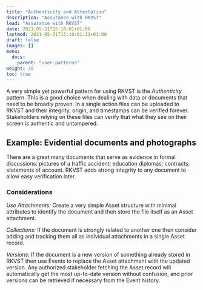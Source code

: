 ```yaml
---
title: "Authenticity and Attestation"
description: "Assurance with RKVST"
lead: "Assurance with RKVST"
date: 2021-05-31T15:18:01+01:00
lastmod: 2021-05-31T15:18:01:31+01:00
draft: false
images: []
menu:
  docs:
    parent: "user-patterns"
weight: 30
toc: true
---
```


A very simple yet powerful pattern for using RKVST is the *Authenticity* pattern. This is a good choice when dealing with data or documents that need to be broadly proven. In a single action files can be uploaded to RKVST and their integrity, origin, and timestamps can be verified forever. Stakeholders relying on these files can verify that what they see on their screen is authentic and untampered.

## Example: Evidential documents and photographs

There are a great many documents that serve as evidence in formal discussions: pictures of a traffic accident; education diplomas; contracts; statements of account. RKVST adds strong integrity to any document to allow easy verification later.

### Considerations

_Use Attachments:_ Create a very simple Asset structure with minimal attributes to identify the document and then store the file itself as an Asset attachment.

_Collections:_ If the document is strongly related to another one then consider adding and tracking them all as individual attachments in a single Asset record.

_Versions:_ If the document is a new version of something already stored in RKVST then use Events to replace the Asset attachment with the updated version. Any authorized stakeholder fetching the Asset record will automatically get the most up-to-date version without confusion, and prior versions can be retrieved if necessary from the Event history.
